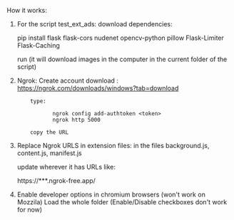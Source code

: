 How it works:

1) For the script test_ext_ads:
     download dependencies: 
	
	pip install flask flask-cors nudenet opencv-python pillow Flask-Limiter Flask-Caching
     
	 run (it will download images in the computer in the current folder of the script)
   
2) Ngrok:
          Create account
          download : https://ngrok.com/downloads/windows?tab=download

           type:

                  ngrok config add-authtoken <token>
                  ngrok http 5000

           copy the URL
   
4) Replace Ngrok URLS in extension files: in the files background.js, content.js, manifest.js

   update wherever it has URLs like:
	
	 https://***.ngrok-free.app/

5) Enable developer options in chromium browsers (won't work on Mozzila)
	Load the whole folder (Enable/Disable checkboxes don't work for now)
